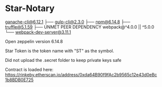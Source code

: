 # Star-Notary

 ganache-cli@6.12.1
├── gulp-cli@2.3.0
├── npm@6.14.8
├── truffle@5.1.59
├── UNMET PEER DEPENDENCY webpack@^4.0.0 || ^5.0.0
└── webpack-dev-server@3.11.1

Open zeppelin version 6.14.8

Star Token is the token name with "ST" as the symbol. 

Did not upload the .secret folder to keep private keys safe

Contract is loaded here: https://rinkeby.etherscan.io/address/0xda64B90f9fAc2b9565c12e43d0eBc1b8BDB0E725

